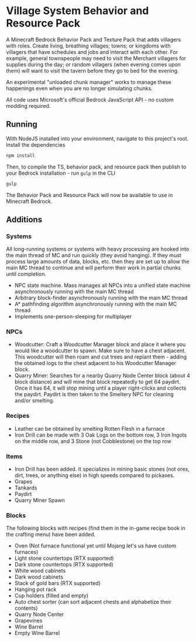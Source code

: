 # Village System Behavior and Resource Pack
A Minecraft Bedrock Behavior Pack and Texture Pack that adds villagers with roles. Create living, breathing villages; towns; or kingdoms with villagers that have schedules and jobs and interact with each other. For example, general townspeople may need to visit the Merchant villagers for supplies during the day; or random villagers (when evening comes upon them) will want to visit the tavern before they go to bed for the evening.

An experimental "unloaded chunk manager" works to manage these happenings even when you are no longer simulating chunks.

All code uses Microsoft's official Bedrock JavaScript API - no custom modding required.

## Running
With NodeJS installed into your environment, navigate to this project's root. Install the dependencies
```bash
npm install
```

Then, to compile the TS, behavior pack, and resource pack then publish to your Bedrock installation - run `gulp` in the CLI
```bash
gulp
```

The Behavior Pack and Resource Pack will now be available to use in Minecraft Bedrock.

## Additions

### Systems
All long-running systems or systems with heavy processing are hooked into the main thread of MC and run quickly (they avoid hanging). If they must process large amounts of data, blocks, etc. then they are set up to allow the main MC thread to continue and will perform their work in partial chunks until completion.

- NPC state machine. Mass manages all NPCs into a unified state machine asynchronously running with the main MC thread 
- Arbitrary block-finder asynchronously running with the main MC thread
- A* pathfinding algorithm asynchronously running with the main MC thread
- Implements one-person-sleeping for multiplayer

### NPCs 
- Woodcutter: Craft a Woodcutter Manager block and place it where you would like a woodcutter to spawn. Make sure to have a chest adjacent. This woodcutter will then roam and cut trees and replant them - adding the obtained logs to the chest adjacent to his Woodcutter Manager block.
- Quarry Miner: Searches for a nearby Quarry Node Center block (about 4 block distance) and will mine that block repeatedly to get 64 paydirt. Once it has 64, it will stop mining until a player right-clicks and collects the paydirt. Paydirt is then taken to the Smeltery NPC for cleaning and/or smelting.

### Recipes
- Leather can be obtained by smelting Rotten Flesh in a furnace
- Iron Drill can be made with 3 Oak Logs on the bottom row, 3 Iron Ingots on the middle row, and 3 Stone (not Cobblestone) on the top row

### Items
- Iron Drill has been added. It specializes in mining basic stones (not ores, dirt, trees, or anything else) in high speeds compared to pickaxes.
- Grapes
- Tankards
- Paydirt
- Quarry Miner Spawn

### Blocks
The following blocks with recipes (find them in the in-game recipe book in the crafting menu) have been added.
- Oven (Not furnace functional yet until Mojang let's us have custom furnaces)
- Light stone countertops (RTX supported)
- Dark stone countertops (RTX supported)
- White wood cabinets
- Dark wood cabinets
- Stack of gold bars (RTX supported)
- Hanging pot rack
- Cup holders (filled and empty)
- Auto chest sorter (can sort adjacent chests and alphabetize their contents)
- Quarry Node Center
- Grapevines
- Wine Barrel
- Empty Wine Barrel